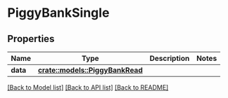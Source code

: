# PiggyBankSingle

## Properties

Name | Type | Description | Notes
------------ | ------------- | ------------- | -------------
**data** | [**crate::models::PiggyBankRead**](PiggyBankRead.md) |  | 

[[Back to Model list]](../README.md#documentation-for-models) [[Back to API list]](../README.md#documentation-for-api-endpoints) [[Back to README]](../README.md)


